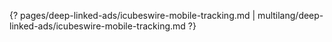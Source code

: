 {? pages/deep-linked-ads/icubeswire-mobile-tracking.md | multilang/deep-linked-ads/icubeswire-mobile-tracking.md ?}
